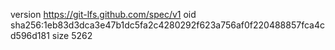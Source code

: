 version https://git-lfs.github.com/spec/v1
oid sha256:1eb83d3dca3e47b1dc5fa2c4280292f623a756af0f220488857fca4cd596d181
size 5262
